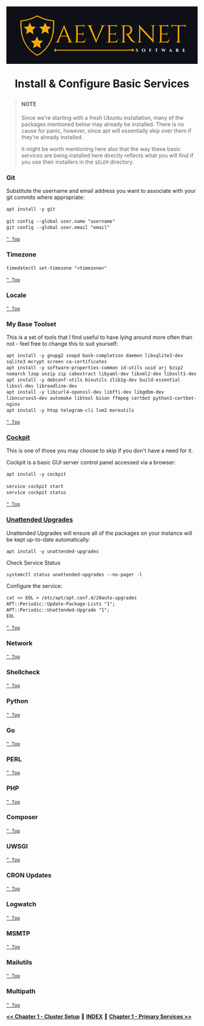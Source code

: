<h1 align="center">
<img src="https://raw.githubusercontent.com/aevernet/.github/master/images/banner/Aever-SW-D-800.png" alt="Aevernet">

Install & Configure Basic Services

</h1>

> #### NOTE
>
> Since we're starting with a fresh Ubuntu installation, many of the packages mentioned below may already be installed.  There is no cause for panic, however, since apt will essentially skip over them if they're already installed.
>
> It might be worth mentioning here also that the way these basic services are being installed here directly reflects what you will find if you use their installers in the `$ELEM` directory.

### Git

Substitute the username and email address you want to associate with your git commits where appropriate:

```shell
apt install -y git

git config --global user.name "username"
git config --global user.email "email"
```

[`^ Top`](#note)

### Timezone

```shell
timedatectl set-timezone "<timezone>"
```

[`^ Top`](#note)

### Locale



[`^ Top`](#note)

### My Base Toolset

This is a set of tools that I find useful to have lying around more often than not - feel free to change this to suit yourself:

```shell
apt install -y gnupg2 snapd bash-completion daemon libsqlite3-dev sqlite3 mcrypt screen ca-certificates
apt install -y software-properties-common id-utils uuid arj bzip2 nomarch lzop unzip zip cabextract libyaml-dev libxml2-dev libxslt1-dev
apt install -y debconf-utils binutils zlib1g-dev build-essential libssl-dev libreadline-dev
apt install -y libcurl4-openssl-dev libffi-dev libgdbm-dev libncurses5-dev automake libtool bison ffmpeg certbot python3-certbot-nginx
apt install -y htop telegram-cli lvm2 moreutils
```

[`^ Top`](#note)

### [Cockpit](https://cockpit-project.org/)

This is one of those you may choose to skip if you don't have a need for it.

Cockpit is a basic GUI server control panel accessed via a browser:

```shell
apt install -y cockpit

service cockpit start
service cockpit status
```

[`^ Top`](#note)

### [Unattended Upgrades](https://www.how2shout.com/linux/how-to-configure-unattended-upgrades-in-ubuntu-20-04/)

Unattended Upgrades will ensure all of the packages on your instance will be kept up-to-date automatically:

```shell
apt install -y unattended-upgrades
```

Check Service Status

```shell
systemctl status unattended-upgrades --no-pager -l
```

Configure the service:

```shell
cat << EOL > /etc/apt/apt.conf.d/20auto-upgrades
APT::Periodic::Update-Package-Lists "1";
APT::Periodic::Unattended-Upgrade "1";
EOL
```

[`^ Top`](#note)

### Network



[`^ Top`](#note)

### Shellcheck



[`^ Top`](#note)

### Python



[`^ Top`](#note)

### Go



[`^ Top`](#note)

### PERL



[`^ Top`](#note)

### PHP



[`^ Top`](#note)

### Composer



[`^ Top`](#note)

### UWSGI



[`^ Top`](#note)

### CRON Updates



[`^ Top`](#note)

### Logwatch



[`^ Top`](#note)

### MSMTP



[`^ Top`](#note)

### Mailutils



[`^ Top`](#note)

### Multipath



[`^ Top`](#note)

[**<< Chapter 1 - Cluster Setup**](1-Cluster.md)  🔸  [**INDEX**](0-Index.md)  🔸  [**Chapter 1 - Primary Services >>**](1-primary-services.md)
